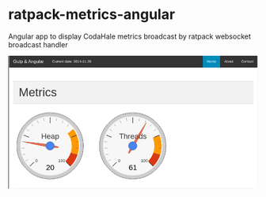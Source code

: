 ratpack-metrics-angular
=======================

Angular app to display CodaHale metrics broadcast by ratpack websocket broadcast handler

![alt text](https://raw.githubusercontent.com/masgari/ratpack-metrics-angular/master/Screenshot.png "Screenshot")

